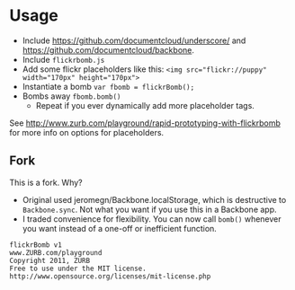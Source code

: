 # Usage

* Include https://github.com/documentcloud/underscore/ and https://github.com/documentcloud/backbone.
* Include `flickrbomb.js`
* Add some flickr placeholders like this: `<img src="flickr://puppy" width="170px" height="170px">`
* Instantiate a bomb `var fbomb = flickrBomb();`
* Bombs away `fbomb.bomb()`
    * Repeat if you ever dynamically add more placeholder tags.

See http://www.zurb.com/playground/rapid-prototyping-with-flickrbomb for more info on options for placeholders.


## Fork

This is a fork. Why?

* Original used jeromegn/Backbone.localStorage, which is destructive to `Backbone.sync`. Not what you want if you use this in a Backbone app.
* I traded convenience for flexibility. You can now call `bomb()` whenever you want instead of a one-off or inefficient function.
    
```
flickrBomb v1
www.ZURB.com/playground
Copyright 2011, ZURB
Free to use under the MIT license.
http://www.opensource.org/licenses/mit-license.php
```